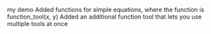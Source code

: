 my demo
Added functions for simple equations, where the function is function_tool(x, y)
Added an additional function tool that lets you use multiple tools at once
